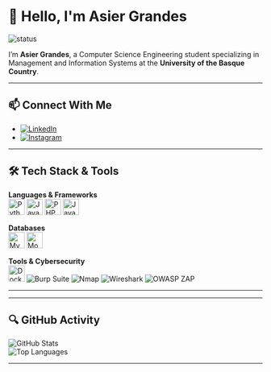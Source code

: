 # 👋 Hello, I'm Asier Grandes

![status](https://img.shields.io/badge/status-up-brightgreen)  


I’m **Asier Grandes**, a Computer Science Engineering student specializing in Management and Information Systems at the **University of the Basque Country**.

---

## 📫 Connect With Me

- [![LinkedIn](https://img.shields.io/badge/LinkedIn-0A66C2?logo=linkedin&logoColor=white)](https://www.linkedin.com/in/asier-grandes-orons-b66b4827a/)
- [![Instagram](https://img.shields.io/badge/Instagram-E4405F?logo=instagram&logoColor=white)](https://www.instagram.com/asiergrandes/)

---

## 🛠️ Tech Stack & Tools

**Languages & Frameworks**  
<img src="https://cdn.jsdelivr.net/gh/devicons/devicon/icons/python/python-original.svg" width="32" title="Python"/>
<img src="https://cdn.jsdelivr.net/gh/devicons/devicon/icons/java/java-original.svg" width="32" title="Java"/>
<img src="https://cdn.jsdelivr.net/gh/devicons/devicon/icons/php/php-original.svg" width="32" title="PHP"/>
<img src="https://cdn.jsdelivr.net/gh/devicons/devicon/icons/javascript/javascript-original.svg" width="32" title="JavaScript"/>

**Databases**  
<img src="https://cdn.jsdelivr.net/gh/devicons/devicon/icons/mysql/mysql-original.svg" width="32" title="MySQL"/>
<img src="https://cdn.jsdelivr.net/gh/devicons/devicon/icons/mongodb/mongodb-original.svg" width="32" title="MongoDB"/>

**Tools & Cybersecurity**  
<img src="https://cdn.jsdelivr.net/gh/devicons/devicon/icons/docker/docker-original.svg" width="32" title="Docker"/>
<img src="https://img.shields.io/badge/Burp%20Suite-ff5722?logo=burpsuite&logoColor=white" title="Burp Suite"/>
<img src="https://img.shields.io/badge/Nmap-004688?logo=gnubash&logoColor=white" title="Nmap"/>
<img src="https://img.shields.io/badge/Wireshark-1679A7?logo=wireshark&logoColor=white" title="Wireshark"/>
<img src="https://img.shields.io/badge/OWASP%20ZAP-000000?logo=owasp&logoColor=white" title="OWASP ZAP"/>

---

<!--
## 📂 University Repositories

<details>
  <summary>🎓 University Projects by Year</summary>

  <details>
    <summary>🧑‍🎓 First Year</summary>
    - First Quarter  
    - Second Quarter
  </details>

  <details>
    <summary>🧑‍🎓 Second Year</summary>
    - First Quarter  
    - Second Quarter
  </details>

  <details>
    <summary>🧑‍🎓 Third Year</summary>
    - First Quarter  
    - Second Quarter
  </details>

  <details>
    <summary>🧑‍🎓 Fourth Year</summary>
    - First Quarter  
    - Second Quarter
  </details>

</details>
-->

---

## 🔍 GitHub Activity

![GitHub Stats](https://github-readme-stats.vercel.app/api?username=asiergrandes&show_icons=true&theme=tokyonight)  
![Top Languages](https://github-readme-stats.vercel.app/api/top-langs/?username=asiergrandes&layout=compact&theme=tokyonight)


---
